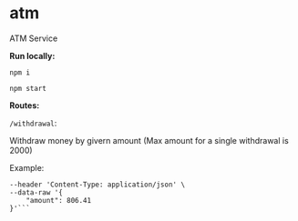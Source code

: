 # atm

ATM Service

**Run locally:**

`npm i`

`npm start`

**Routes:**

`/withdrawal`:

Withdraw money by givern amount (Max amount for a single withdrawal is 2000)

Example:
```curl --location --request POST 'http://localhost:3000/atm/withdrawal' \
--header 'Content-Type: application/json' \
--data-raw '{
    "amount": 806.41
}'```
